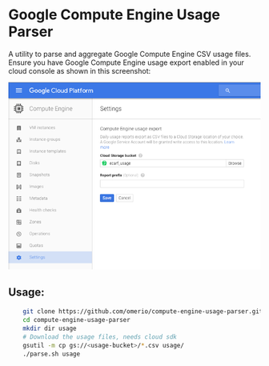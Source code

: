 # Google Compute Engine Usage Parser
A utility to parse and aggregate Google Compute Engine CSV usage files. Ensure you have Google Compute Engine usage export enabled in your cloud console as shown in this screenshot:


![Alt text](https://github.com/omerio/compute-engine-usage-parser/blob/master/usage_export.png "GCE Usage Export")

## Usage:

```bash
    git clone https://github.com/omerio/compute-engine-usage-parser.git
    cd compute-engine-usage-parser
    mkdir dir usage
    # Download the usage files, needs cloud sdk
    gsutil -m cp gs://<usage-bucket>/*.csv usage/
    ./parse.sh usage
```  

